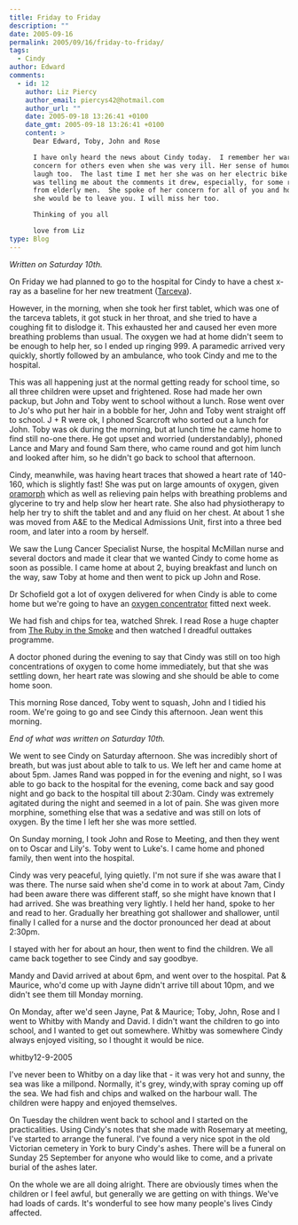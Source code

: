 ```yaml
---
title: Friday to Friday
description: ""
date: 2005-09-16
permalink: 2005/09/16/friday-to-friday/
tags:
  - Cindy
author: Edward
comments:
  - id: 12
    author: Liz Piercy
    author_email: piercys42@hotmail.com
    author_url: ""
    date: 2005-09-18 13:26:41 +0100
    date_gmt: 2005-09-18 13:26:41 +0100
    content: >
      Dear Edward, Toby, John and Rose

      I have only heard the news about Cindy today.  I remember her warmth and
      concern for others even when she was very ill. Her sense of humour made me
      laugh too.  The last time I met her she was on her electric bike and she
      was telling me about the comments it drew, especially, for some reason,
      from elderly men.  She spoke of her concern for all of you and how sorry
      she would be to leave you. I will miss her too.  

      Thinking of you all

      love from Liz    
type: Blog
---
```


*Written on Saturday 10th.*

On Friday we had planned to go to the hospital for Cindy to have a chest
x-ray as a baseline for her new treatment ([Tarceva][1]).

However, in the morning, when she took her first tablet, which was one
of the tarceva tablets, it got stuck in her throat, and she tried to
have a coughing fit to dislodge it. This exhausted her and caused her
even more breathing problems than usual. The oxygen we had at home
didn\'t seem to be enough to help her, so I ended up ringing 999. A
paramedic arrived very quickly, shortly followed by an ambulance, who
took Cindy and me to the hospital.

This was all happening just at the normal getting ready for school time,
so all three children were upset and frightened. Rose had made her own
packup, but John and Toby went to school without a lunch. Rose went over
to Jo\'s who put her hair in a bobble for her, John and Toby went
straight off to school. J + R were ok, I phoned Scarcroft who sorted out
a lunch for John. Toby was ok during the morning, but at lunch time he
came home to find still no-one there. He got upset and worried
(understandably), phoned Lance and Mary and found Sam there, who came
round and got him lunch and looked after him, so he didn\'t go back to
school that afternoon.

Cindy, meanwhile, was having heart traces that showed a heart rate of
140-160, which is slightly fast! She was put on large amounts of oxygen,
given [oramorph][2] which as well as relieving pain helps with breathing
problems and glycerine to try and help slow her heart rate. She also had
physiotherapy to help her try to shift the tablet and and any fluid on
her chest. At about 1 she was moved from A&E to the Medical Admissions
Unit, first into a three bed room, and later into a room by herself.

We saw the Lung Cancer Specialist Nurse, the hospital McMillan nurse and
several doctors and made it clear that we wanted Cindy to come home as
soon as possible. I came home at about 2, buying breakfast and lunch on
the way, saw Toby at home and then went to pick up John and Rose.

Dr Schofield got a lot of oxygen delivered for when Cindy is able to
come home but we\'re going to have an [oxygen concentrator][3] fitted
next week.

We had fish and chips for tea, watched Shrek. I read Rose a huge chapter
from [The Ruby in the Smoke][4] and then watched I dreadful outtakes
programme.

A doctor phoned during the evening to say that Cindy was still on too
high concentrations of oxygen to come home immediately, but that she was
settling down, her heart rate was slowing and she should be able to come
home soon.

This morning Rose danced, Toby went to squash, John and I tidied his
room. We\'re going to go and see Cindy this afternoon. Jean went this
morning.

*End of what was written on Saturday 10th.*

We went to see Cindy on Saturday afternoon. She was incredibly short of
breath, but was just about able to talk to us. We left her and came home
at about 5pm. James Rand was popped in for the evening and night, so I
was able to go back to the hospital for the evening, come back and say
good night and go back to the hospital till about 2:30am. Cindy was
extremely agitated during the night and seemed in a lot of pain. She was
given more morphine, something else that was a sedative and was still on
lots of oxygen. By the time I left her she was more settled.

On Sunday morning, I took John and Rose to Meeting, and then they went
on to Oscar and Lily\'s. Toby went to Luke\'s. I came home and phoned
family, then went into the hospital.

Cindy was very peaceful, lying quietly. I\'m not sure if she was aware
that I was there. The nurse said when she\'d come in to work at about
7am, Cindy had been aware there was different staff, so she might have
known that I had arrived. She was breathing very lightly. I held her
hand, spoke to her and read to her. Gradually her breathing got
shallower and shallower, until finally I called for a nurse and the
doctor pronounced her dead at about 2:30pm.

I stayed with her for about an hour, then went to find the children. We
all came back together to see Cindy and say goodbye.

Mandy and David arrived at about 6pm, and went over to the hospital. Pat
& Maurice, who\'d come up with Jayne didn\'t arrive till about 10pm, and
we didn\'t see them till Monday morning.

On Monday, after we\'d seen Jayne, Pat & Maurice; Toby, John, Rose and I
went to Whitby with Mandy and David. I didn\'t want the children to go
into school, and I wanted to get out somewhere. Whitby was somewhere
Cindy always enjoyed visiting, so I thought it would be nice.

<wpg2>whitby12-9-2005</wpg2>

I\'ve never been to Whitby on a day like that - it was very hot and
sunny, the sea was like a millpond. Normally, it\'s grey, windy,with
spray coming up off the sea. We had fish and chips and walked on the
harbour wall. The children were happy and enjoyed themselves.

On Tuesday the children went back to school and I started on the
practicalities. Using Cindy\'s notes that she made with Rosemary at
meeting, I\'ve started to arrange the funeral. I\'ve found a very nice
spot in the old Victorian cemetery in York to bury Cindy\'s ashes. There
will be a funeral on Sunday 25 September for anyone who would like to
come, and a private burial of the ashes later.

On the whole we are all doing alright. There are obviously times when
the children or I feel awful, but generally we are getting on with
things. We\'ve had loads of cards. It\'s wonderful to see how many
people\'s lives Cindy affected.



[1]: https://www.cancerbacup.org.uk/Treatments/Biologicaltherapies/Cancergrowthinhibitors/Erlotinib
[2]: https://www.cancerbacup.org.uk/Resourcessupport/Symptomssideeffects/Pain/Levelsofpaincontrol
[3]: https://www.lunguk.org/oxygen.asp
[4]: https://www.amazon.co.uk/exec/obidos/ASIN/0439010772/qid=1126354371/sr=8-3/ref=sr_8_xs_ap_i3_xgl/026-2073028-4623661
